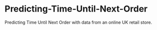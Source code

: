 # Predicting-Time-Until-Next-Order
Predicting Time Until Next Order with data from an online UK retail store.

